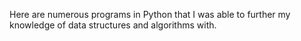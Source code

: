 Here are numerous programs in Python that I was able to further my knowledge of data structures and algorithms with. 
